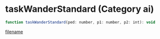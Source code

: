 # taskWanderStandard (Category ai)

```js
function taskWanderStandard(ped: number, p1: number, p2: int): void
```

[filename](taskWanderStandard_m.md ':include')